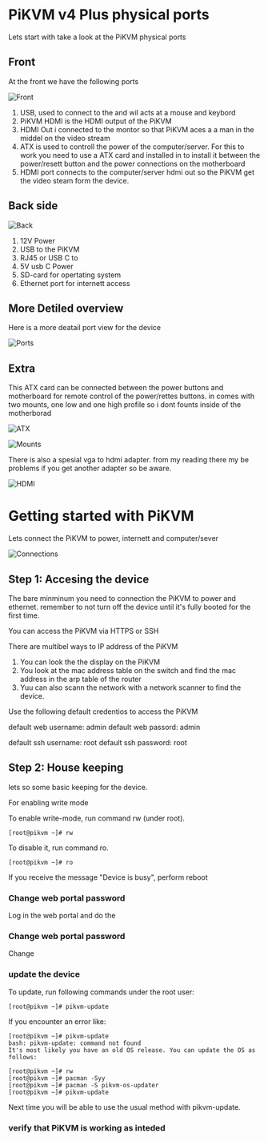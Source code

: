 #  PiKVM v4 Plus physical ports 

Lets start with take a look at the PiKVM physical ports



## Front
At the front we have the following ports 

![Front](Front.png)


1. USB, used to connect to the and wil acts at a mouse and keybord
2. PiKVM HDMI is the HDMI output of the PiKVM 
3. HDMI Out i connected to the montor so that PiKVM aces a a man in the middel on the video stream 
4. ATX is used to controll the power of the computer/server. For this to work you need to use a ATX card and installed in to install it between the power/resett button and the power connections on the motherboard
5. HDMI port connects to the computer/server hdmi out so the PiKVM get the video steam form the device. 


## Back side



![Back](Back.png)


1. 12V Power
2. USB to the PiKVM 
3. RJ45 or USB C to 
4. 5V usb C Power
5. SD-card for opertating system
6. Ethernet port for internett access


##  More Detiled overview
Here is a more deatail port view for the device


![Ports](PiKVMPorts.jpg)



## Extra

This ATX card can be connected between the power buttons and motherboard for remote control of the power/rettes buttons.
in comes with two mounts, one low and one high profile so i dont founts inside of the motherborad 


![ATX](ATXcard.jpg)


![Mounts](Mounts.jpg)


There is also a spesial vga to hdmi adapter. from my reading there my be problems if you get another adapter so be aware.  


![HDMI](HDMIadapter.jpg)


# Getting started with PiKVM

Lets connect the PiKVM to power, internett and computer/sever 


![Connections](PiKVMConnection.png)


## Step 1: Accesing the device

The bare minminum you need to connection the PiKVM to power and ethernet.
remember to  not turn off the device until it's fully booted for the first time.


You can access the PiKVM via HTTPS or SSH

There are multibel ways to IP address of the PiKVM
1. You can look the the display on the PiKVM
2. You look at the mac address table on the switch and find the mac address in the arp table of the router
3. Yuu can also scann the network with a network scanner to find the device. 


Use the following default credentios to access the PiKVM

default web username: admin
default web passord: admin

default ssh username: root
default ssh password: root


## Step 2: House keeping

lets so some basic keeping for the device. 

For enabling write mode

To enable write-mode, run command rw (under root).
```
[root@pikvm ~]# rw
```


To disable it, run command ro.
```
[root@pikvm ~]# ro
```


If you receive the message "Device is busy", perform reboot




### Change web portal password
Log in the web portal and do the


### Change web portal password

Change 


### update the device


To update, run following commands under the root user:
```
[root@pikvm ~]# pikvm-update
```

If you encounter an error like:
```
[root@pikvm ~]# pikvm-update
bash: pikvm-update: command not found
It's most likely you have an old OS release. You can update the OS as follows:
```

```
[root@pikvm ~]# rw
[root@pikvm ~]# pacman -Syy
[root@pikvm ~]# pacman -S pikvm-os-updater
[root@pikvm ~]# pikvm-update
```

Next time you will be able to use the usual method with pikvm-update.

### verify that PiKVM is working as inteded 



